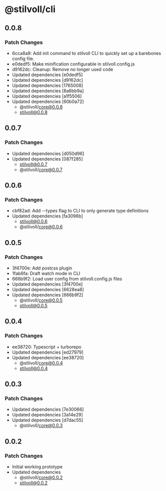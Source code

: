 # @stilvoll/cli

## 0.0.8

### Patch Changes

- 6cca8a9: Add init command to stilvoll CLI to quickly set up a barebones config file.
- e0dedf5: Make minification configurable in stilvoll.config.js
- d9162dc: Cleanup: Remove no longer used code
- Updated dependencies [e0dedf5]
- Updated dependencies [d9162dc]
- Updated dependencies [1765008]
- Updated dependencies [8a6bb9a]
- Updated dependencies [a1f5506]
- Updated dependencies [60b0a72]
  - @stilvoll/core@0.0.8
  - stilvoll@0.0.8

## 0.0.7

### Patch Changes

- Updated dependencies [d050d96]
- Updated dependencies [087f285]
  - stilvoll@0.0.7
  - @stilvoll/core@0.0.7

## 0.0.6

### Patch Changes

- cbf82ad: Add --types flag to CLI to only generate type definitions
- Updated dependencies [fa3096b]
  - stilvoll@0.0.6
  - @stilvoll/core@0.0.6

## 0.0.5

### Patch Changes

- 3f4700e: Add postcss plugin
- 1fab6fa: Draft watch mode in CLI
- 666b9f2: Load user config from stilvoll.config.js files
- Updated dependencies [3f4700e]
- Updated dependencies [6628ea8]
- Updated dependencies [666b9f2]
  - @stilvoll/core@0.0.5
  - stilvoll@0.0.5

## 0.0.4

### Patch Changes

- ee38720: Typescript + turborepo
- Updated dependencies [ed27979]
- Updated dependencies [ee38720]
  - @stilvoll/core@0.0.4
  - stilvoll@0.0.4

## 0.0.3

### Patch Changes

- Updated dependencies [7e30066]
- Updated dependencies [3a14e29]
- Updated dependencies [d7dac55]
  - @stilvoll/core@0.0.3

## 0.0.2

### Patch Changes

- Initial working prototype
- Updated dependencies
  - @stilvoll/core@0.0.2
  - stilvoll@0.0.2
